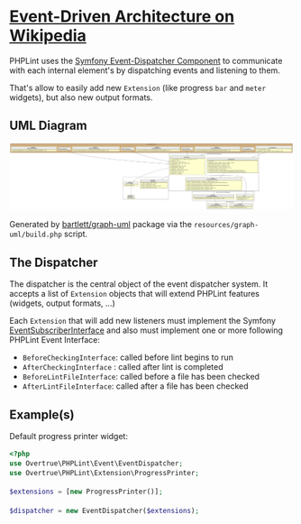 # [Event-Driven Architecture on Wikipedia][eda]

PHPLint uses the [Symfony Event-Dispatcher Component][symfony/event-dispatcher] to communicate with each internal element's
by dispatching events and listening to them.

That's allow to easily add new `Extension` (like progress `bar` and `meter` widgets), but also new output formats. 

## UML Diagram

![UML Diagram](../assets/event-uml-diagram.svg)

Generated by [bartlett/graph-uml][bartlett/graph-uml] package via the `resources/graph-uml/build.php` script.

## The Dispatcher

The dispatcher is the central object of the event dispatcher system. It accepts a list of `Extension` objects 
that will extend PHPLint features (widgets, output formats, ...)

Each `Extension` that will add new listeners must implement the Symfony [EventSubscriberInterface][EventSubscriberInterface] 
and also must implement one or more following PHPLint Event Interface:  

- `BeforeCheckingInterface`:  called before lint begins to run
- `AfterCheckingInterface` : called after lint is completed
- `BeforeLintFileInterface`: called before a file has been checked
- `AfterLintFileInterface`: called after a file has been checked

## Example(s)

Default progress printer widget: 

```php 
<?php
use Overtrue\PHPLint\Event\EventDispatcher;
use Overtrue\PHPLint\Extension\ProgressPrinter;

$extensions = [new ProgressPrinter()];

$dispatcher = new EventDispatcher($extensions);

```

[eda]: https://en.wikipedia.org/wiki/Event-driven_architecture
[bartlett/graph-uml]: https://packagist.org/packages/bartlett/graph-uml
[symfony/event-dispatcher]: https://github.com/symfony/event-dispatcher
[EventSubscriberInterface]: https://github.com/symfony/symfony/blob/5.4/src/Symfony/Component/EventDispatcher/EventSubscriberInterface.php
